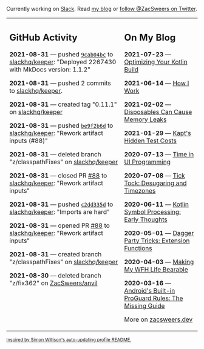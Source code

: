 Currently working on [Slack](https://slack.com/). Read [my blog](https://zacsweers.dev/) or [follow @ZacSweers on Twitter](https://twitter.com/ZacSweers).

<table><tr><td valign="top" width="60%">

## GitHub Activity
<!-- githubActivity starts -->
**2021-08-31** — pushed [`9cab04bc`](https://github.com/slackhq/keeper/commit/9cab04bca8802606a64e1c64f153be6d6170bc74) to [slackhq/keeper](https://api.github.com/repos/slackhq/keeper): "Deployed 2267430 with MkDocs version: 1.1.2"

**2021-08-31** — pushed 2 commits to [slackhq/keeper](https://api.github.com/repos/slackhq/keeper).

**2021-08-31** — created tag "0.11.1" on [slackhq/keeper](https://api.github.com/repos/slackhq/keeper)

**2021-08-31** — pushed [`be9f2b6d`](https://github.com/slackhq/keeper/commit/be9f2b6dc618aa32282e9e2f1d5f4e72273ce8bf) to [slackhq/keeper](https://api.github.com/repos/slackhq/keeper): "Rework artifact inputs (#88)"

**2021-08-31** — deleted branch "z/classpathFixes" on [slackhq/keeper](https://api.github.com/repos/slackhq/keeper)

**2021-08-31** — closed PR [#88](https://api.github.com/repos/slackhq/keeper/pulls/88) to [slackhq/keeper](https://api.github.com/repos/slackhq/keeper): "Rework artifact inputs"

**2021-08-31** — pushed [`c2dd335d`](https://github.com/slackhq/keeper/commit/c2dd335db9e9b90234c535281ec899f39b861c73) to [slackhq/keeper](https://api.github.com/repos/slackhq/keeper): "Imports are hard"

**2021-08-31** — opened PR [#88](https://api.github.com/repos/slackhq/keeper/pulls/88) to [slackhq/keeper](https://api.github.com/repos/slackhq/keeper): "Rework artifact inputs"

**2021-08-31** — created branch "z/classpathFixes" on [slackhq/keeper](https://api.github.com/repos/slackhq/keeper)

**2021-08-30** — deleted branch "z/fix362" on [ZacSweers/anvil](https://api.github.com/repos/ZacSweers/anvil)
<!-- githubActivity ends -->
</td><td valign="top" width="40%">

## On My Blog
<!-- blog starts -->
**2021-07-23** — [Optimizing Your Kotlin Build](https://www.zacsweers.dev/optimizing-your-kotlin-build/)

**2021-06-14** — [How I Work](https://www.zacsweers.dev/how-i-work/)

**2021-02-02** — [Disposables Can Cause Memory Leaks](https://www.zacsweers.dev/disposables-can-cause-memory-leaks/)

**2021-01-29** — [Kapt's Hidden Test Costs](https://www.zacsweers.dev/kapts-hidden-test-costs/)

**2020-07-13** — [Time in UI Programming](https://www.zacsweers.dev/time-in-ui/)

**2020-07-08** — [Tick Tock: Desugaring and Timezones](https://www.zacsweers.dev/ticktock-desugaring-timezones/)

**2020-06-11** — [Kotlin Symbol Processing: Early Thoughts](https://www.zacsweers.dev/kotlin-symbol-processor-early-thoughts/)

**2020-05-01** — [Dagger Party Tricks: Extension Functions](https://www.zacsweers.dev/dagger-party-tricks-extension-functions/)

**2020-04-03** — [Making My WFH Life Bearable](https://www.zacsweers.dev/making-wfh-life-bearable/)

**2020-03-16** — [Android's Built-in ProGuard Rules: The Missing Guide](https://www.zacsweers.dev/android-proguard-rules/)
<!-- blog ends -->
More on [zacsweers.dev](https://zacsweers.dev/)
</td></tr></table>

<sub><a href="https://simonwillison.net/2020/Jul/10/self-updating-profile-readme/">Inspired by Simon Willison's auto-updating profile README.</a></sub>